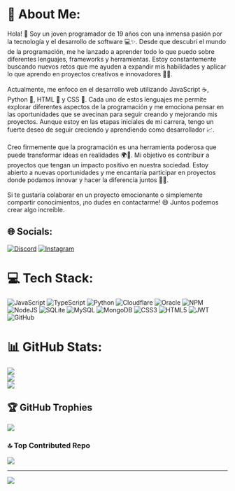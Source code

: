 # 💫 About Me:
Hola! 👋 Soy un joven programador de 19 años con una inmensa pasión por la tecnología y el desarrollo de software 💻✨. Desde que descubrí el mundo de la programación, me he lanzado a aprender todo lo que puedo sobre diferentes lenguajes, frameworks y herramientas. Estoy constantemente buscando nuevos retos que me ayuden a expandir mis habilidades y aplicar lo que aprendo en proyectos creativos e innovadores 🚀💡.<br><br>Actualmente, me enfoco en el desarrollo web utilizando JavaScript ☕, Python 🐍, HTML 📝 y CSS 🎨. Cada uno de estos lenguajes me permite explorar diferentes aspectos de la programación y me emociona pensar en las oportunidades que se avecinan para seguir creando y mejorando mis proyectos. Aunque estoy en las etapas iniciales de mi carrera, tengo un fuerte deseo de seguir creciendo y aprendiendo como desarrollador 📈.<br><br>Creo firmemente que la programación es una herramienta poderosa que puede transformar ideas en realidades 🌍💪. Mi objetivo es contribuir a proyectos que tengan un impacto positivo en nuestra sociedad. Estoy abierto a nuevas oportunidades y me encantaría participar en proyectos donde podamos innovar y hacer la diferencia juntos 🤝✨.<br><br>Si te gustaría colaborar en un proyecto emocionante o simplemente compartir conocimientos, ¡no dudes en contactarme! 😄 Juntos podemos crear algo increíble.


## 🌐 Socials:
[![Discord](https://img.shields.io/badge/Discord-%237289DA.svg?logo=discord&logoColor=white)](https://discord.gg/uC98W7Gw9m) [![Instagram](https://img.shields.io/badge/Instagram-%23E4405F.svg?logo=Instagram&logoColor=white)](https://instagram.com/cho.colatito29) 

# 💻 Tech Stack:
![JavaScript](https://img.shields.io/badge/javascript-%23323330.svg?style=for-the-badge&logo=javascript&logoColor=%23F7DF1E) ![TypeScript](https://img.shields.io/badge/typescript-%23007ACC.svg?style=for-the-badge&logo=typescript&logoColor=white) ![Python](https://img.shields.io/badge/python-3670A0?style=for-the-badge&logo=python&logoColor=ffdd54) ![Cloudflare](https://img.shields.io/badge/Cloudflare-F38020?style=for-the-badge&logo=Cloudflare&logoColor=white) ![Oracle](https://img.shields.io/badge/Oracle-F80000?style=for-the-badge&logo=oracle&logoColor=white) ![NPM](https://img.shields.io/badge/NPM-%23CB3837.svg?style=for-the-badge&logo=npm&logoColor=white) ![NodeJS](https://img.shields.io/badge/node.js-6DA55F?style=for-the-badge&logo=node.js&logoColor=white) ![SQLite](https://img.shields.io/badge/sqlite-%2307405e.svg?style=for-the-badge&logo=sqlite&logoColor=white) ![MySQL](https://img.shields.io/badge/mysql-4479A1.svg?style=for-the-badge&logo=mysql&logoColor=white) ![MongoDB](https://img.shields.io/badge/MongoDB-%234ea94b.svg?style=for-the-badge&logo=mongodb&logoColor=white) ![CSS3](https://img.shields.io/badge/css3-%231572B6.svg?style=for-the-badge&logo=css3&logoColor=white) ![HTML5](https://img.shields.io/badge/html5-%23E34F26.svg?style=for-the-badge&logo=html5&logoColor=white) ![JWT](https://img.shields.io/badge/JWT-black?style=for-the-badge&logo=JSON%20web%20tokens) ![GitHub](https://img.shields.io/badge/github-%23121011.svg?style=for-the-badge&logo=github&logoColor=white)
# 📊 GitHub Stats:
![](https://github-readme-stats.vercel.app/api?username=Choco-Latito&theme=radical&hide_border=false&include_all_commits=false&count_private=false)<br/>
![](https://github-readme-streak-stats.herokuapp.com/?user=Choco-Latito&theme=radical&hide_border=false)<br/>
![](https://github-readme-stats.vercel.app/api/top-langs/?username=Choco-Latito&theme=radical&hide_border=false&include_all_commits=false&count_private=false&layout=compact)

## 🏆 GitHub Trophies
![](https://github-profile-trophy.vercel.app/?username=Choco-Latito&theme=nord&no-frame=false&no-bg=true&margin-w=4)

### 🔝 Top Contributed Repo
![](https://github-contributor-stats.vercel.app/api?username=Choco-Latito&limit=5&theme=dark&combine_all_yearly_contributions=true)

---
[![](https://visitcount.itsvg.in/api?id=Choco-Latito&icon=0&color=0)](https://visitcount.itsvg.in)

<!-- Proudly created with GPRM ( https://gprm.itsvg.in ) -->
